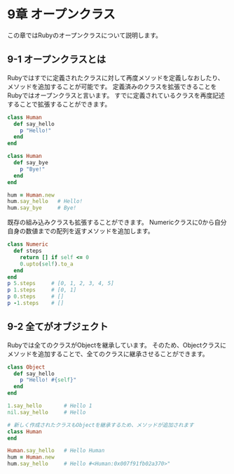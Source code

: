 # 9章 オープンクラス
この章ではRubyのオープンクラスについて説明します。

## 9-1 オープンクラスとは
Rubyではすでに定義されたクラスに対して再度メソッドを定義しなおしたり、メソッドを追加することが可能です。
定義済みのクラスを拡張できることをRubyではオープンクラスと言います。
すでに定義されているクラスを再度記述することで拡張することができます。
```ruby
class Human
  def say_hello
    p "Hello!"
  end
end

class Human
  def say_bye
    p "Bye!"
  end
end

hum = Human.new
hum.say_hello   # Hello!
hum.say_bye     # Bye!
```
既存の組み込みクラスも拡張することができます。
Numericクラスに0から自分自身の数値までの配列を返すメソッドを追加します。
```ruby
class Numeric
  def steps
    return [] if self <= 0
    0.upto(self).to_a
  end
end
p 5.steps     # [0, 1, 2, 3, 4, 5]
p 1.steps     # [0, 1]
p 0.steps     # []
p -1.steps    # []
```
## 9-2 全てがオブジェクト
Rubyでは全てのクラスがObjectを継承しています。
そのため、Objectクラスにメソッドを追加することで、全てのクラスに継承させることができます。
```ruby
class Object
  def say_hello
    p "Hello! #{self}"
  end
end

1.say_hello       # Hello 1
nil.say_hello     # Hello

# 新しく作成されたクラスもObjectを継承するため、メソッドが追加されます
class Human
end

Human.say_hello   # Hello Human
hum = Human.new
hum.say_hello     # Hello #<Human:0x007f91fb02a370>"
```
